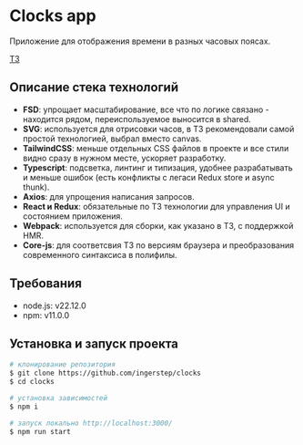 # Clocks app

Приложение для отображения времени в разных часовых поясах.

[ТЗ](https://github.com/ingerstep/clocks/blob/main/task.pdf)

## Описание стека технологий

- **FSD**: упрощает масштабирование, все что по логике связано - находится рядом, переиспользуемое выносится в shared.
- **SVG**: используется для отрисовки часов, в ТЗ рекомендовали самой простой технологией, выбрал вместо canvas.
- **TailwindCSS**: меньше отдельных CSS файлов в проекте и все стили видно сразу в нужном месте, ускоряет разработку.
- **Typescript**: подсветка, линтинг и типизация, удобнее разрабатывать и меньше ошибок (есть конфликты с легаси Redux store и async thunk).
- **Axios**: для упрощения написания запросов.
- **React и Redux**: обязательные по ТЗ технологии для управления UI и состоянием приложения.
- **Webpack**: используется для сборки, как указано в ТЗ, с поддержкой HMR.
- **Core-js**: для соответсвия ТЗ по версиям браузера и преобразования современного синтаксиса в полифилы.

## Требования

- node.js: v22.12.0
- npm: v11.0.0

## Установка и запуск проекта

```bash
# клонирование репозитория
$ git clone https://github.com/ingerstep/clocks
$ cd clocks

# установка зависимостей
$ npm i

# запуск локально http://localhost:3000/
$ npm run start
```
